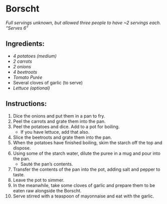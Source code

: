 # Borscht

*Full servings unknown, but allowed three people to have ~2 servings each.*
*“Serves 6”*
## Ingredients:

- *4 potatoes (medium)*
- *2 carrots*
- *2 onions*
- *4 beetroots*
- *Tomato Purée*
- Several cloves of garlic (to serve)
- *Lettuce (optional)*

## Instructions:

1. Dice the onions and put them in a pan to fry.
2. Peel the carrots and grate them into the pan.
3. Peel the potatoes and dice. Add to a pot for boiling.
    - If you have lettuce, add that also.
4. Slice the beetroots and grate them into the pan.
5. When the potatoes have finished boiling, skim the starch off the top and dispose.
6. Using some of the starch water, dilute the puree in a mug and pour into the pan.
    - Sauté the pan’s contents.
7. Transfer the contents of the pan into the pot, adding salt and pepper to taste.
8. Leave the pot to simmer.
9. In the meanwhile, take some cloves of garlic and prepare them to be eaten raw alongside the Borscht. 
10. Serve stirred with a teaspoon of mayonnaise and eat with the garlic.
